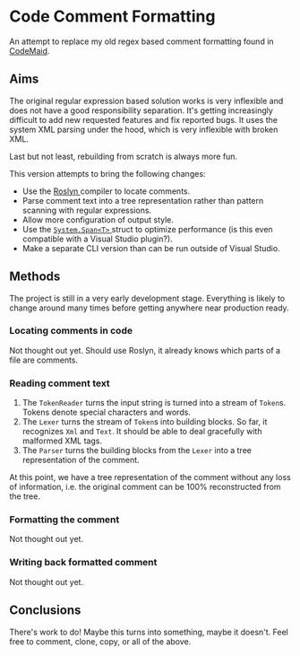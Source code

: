 
# Code Comment Formatting

An attempt to replace my old regex based comment formatting found in [CodeMaid](https://github.com/codecadwallader/codemaid). 

## Aims
The original regular expression based solution works is very inflexible and does not have a good responsibility separation. It's getting increasingly difficult to add new requested features and fix reported bugs. It uses the system XML parsing under the hood, which is very inflexible with broken XML. 

Last but not least, rebuilding from scratch is always more fun.

This version attempts to bring the following changes:

- Use the [Roslyn ](https://github.com/dotnet/roslyn) compiler to locate comments.
- Parse comment text into a tree representation rather than pattern scanning with regular expressions.
- Allow more configuration of output style.
- Use the [`System.Span<T>` ](https://docs.microsoft.com/en-us/dotnet/api/system.span-1) struct to optimize performance (is this even compatible with a Visual Studio plugin?).
- Make a separate CLI version than can be run outside of Visual Studio.

## Methods

The project is still in a very early development stage. Everything is likely to change around many times before getting anywhere near production ready.

### Locating comments in code
Not thought out yet. Should use Roslyn, it already knows which parts of a file are comments.

### Reading comment text
1. The `TokenReader` turns the input string is turned into a stream of `Token`s. Tokens denote special characters and words.
2. The `Lexer` turns the stream of `Token`s into building blocks. So far, it recognizes `Xml` and `Text`. It should be able to deal gracefully with malformed XML tags.
3. The `Parser` turns the building blocks from the `Lexer` into a tree representation of the comment.

At this point, we have a tree representation of the comment without any loss of information, i.e. the original comment can be 100% reconstructed from the tree.

### Formatting the comment
Not thought out yet.

### Writing back formatted comment
Not thought out yet.

## Conclusions

There's work to do! Maybe this turns into something, maybe it doesn't. Feel free to comment, clone, copy, or all of the above.
